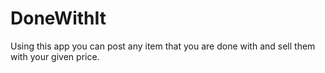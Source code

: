 # DoneWithIt
Using this app you can post any item that you are done with and sell them with your given price.
